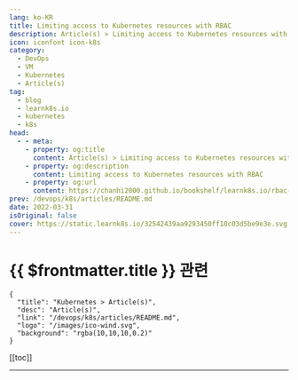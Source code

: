 ```yaml
---
lang: ko-KR
title: Limiting access to Kubernetes resources with RBAC
description: Article(s) > Limiting access to Kubernetes resources with RBAC
icon: iconfont icon-k8s
category:
  - DevOps
  - VM
  - Kubernetes
  - Article(s)
tag:
  - blog
  - learnk8s.io
  - kubernetes
  - k8s
head:
  - - meta:
    - property: og:title
      content: Article(s) > Limiting access to Kubernetes resources with RBAC
    - property: og:description
      content: Limiting access to Kubernetes resources with RBAC
    - property: og:url
      content: https://chanhi2000.github.io/bookshelf/learnk8s.io/rbac-kubernetes.html
prev: /devops/k8s/articles/README.md
date: 2022-03-31
isOriginal: false
cover: https://static.learnk8s.io/32542439aa9293450ff18c03d5be9e3e.svg
---
```


# {{ $frontmatter.title }} 관련

```component VPCard
{
  "title": "Kubernetes > Article(s)",
  "desc": "Article(s)",
  "link": "/devops/k8s/articles/README.md",
  "logo": "/images/ico-wind.svg",
  "background": "rgba(10,10,10,0.2)"
}
```

[[toc]]

---

<SiteInfo
  name="Limiting access to Kubernetes resources with RBAC"
  desc="Learn how to recreate the Kubernetes RBAC authorization model from scratch and practice the relationships between Roles, ServiceAccounts, RoleBindings, etc."
  url="https://learnk8s.io/rbac-kubernetes"
  logo="https://static.learnk8s.io/f7e5160d4744cf05c46161170b5c11c9.svg"
  preview="https://static.learnk8s.io/32542439aa9293450ff18c03d5be9e3e.svg"/>

<!-- TODO: 작성 -->
